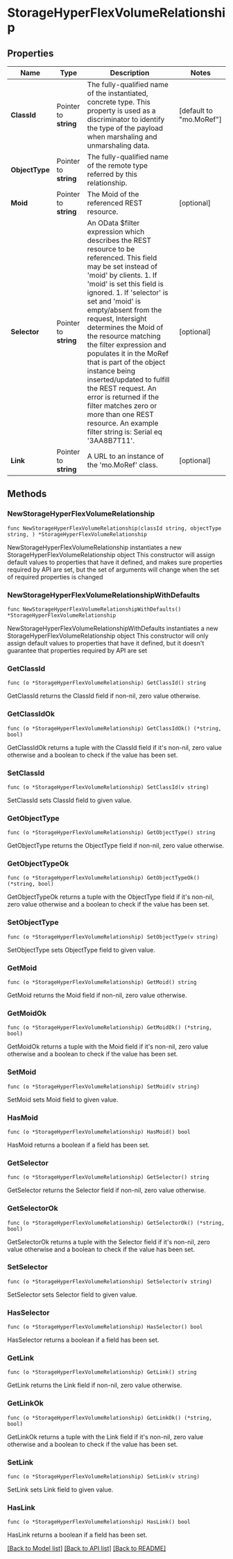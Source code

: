 # StorageHyperFlexVolumeRelationship

## Properties

Name | Type | Description | Notes
------------ | ------------- | ------------- | -------------
**ClassId** | Pointer to **string** | The fully-qualified name of the instantiated, concrete type. This property is used as a discriminator to identify the type of the payload when marshaling and unmarshaling data. | [default to "mo.MoRef"]
**ObjectType** | Pointer to **string** | The fully-qualified name of the remote type referred by this relationship. | 
**Moid** | Pointer to **string** | The Moid of the referenced REST resource. | [optional] 
**Selector** | Pointer to **string** | An OData $filter expression which describes the REST resource to be referenced. This field may be set instead of &#39;moid&#39; by clients. 1. If &#39;moid&#39; is set this field is ignored. 1. If &#39;selector&#39; is set and &#39;moid&#39; is empty/absent from the request, Intersight determines the Moid of the resource matching the filter expression and populates it in the MoRef that is part of the object instance being inserted/updated to fulfill the REST request. An error is returned if the filter matches zero or more than one REST resource. An example filter string is: Serial eq &#39;3AA8B7T11&#39;. | [optional] 
**Link** | Pointer to **string** | A URL to an instance of the &#39;mo.MoRef&#39; class. | [optional] 

## Methods

### NewStorageHyperFlexVolumeRelationship

`func NewStorageHyperFlexVolumeRelationship(classId string, objectType string, ) *StorageHyperFlexVolumeRelationship`

NewStorageHyperFlexVolumeRelationship instantiates a new StorageHyperFlexVolumeRelationship object
This constructor will assign default values to properties that have it defined,
and makes sure properties required by API are set, but the set of arguments
will change when the set of required properties is changed

### NewStorageHyperFlexVolumeRelationshipWithDefaults

`func NewStorageHyperFlexVolumeRelationshipWithDefaults() *StorageHyperFlexVolumeRelationship`

NewStorageHyperFlexVolumeRelationshipWithDefaults instantiates a new StorageHyperFlexVolumeRelationship object
This constructor will only assign default values to properties that have it defined,
but it doesn't guarantee that properties required by API are set

### GetClassId

`func (o *StorageHyperFlexVolumeRelationship) GetClassId() string`

GetClassId returns the ClassId field if non-nil, zero value otherwise.

### GetClassIdOk

`func (o *StorageHyperFlexVolumeRelationship) GetClassIdOk() (*string, bool)`

GetClassIdOk returns a tuple with the ClassId field if it's non-nil, zero value otherwise
and a boolean to check if the value has been set.

### SetClassId

`func (o *StorageHyperFlexVolumeRelationship) SetClassId(v string)`

SetClassId sets ClassId field to given value.


### GetObjectType

`func (o *StorageHyperFlexVolumeRelationship) GetObjectType() string`

GetObjectType returns the ObjectType field if non-nil, zero value otherwise.

### GetObjectTypeOk

`func (o *StorageHyperFlexVolumeRelationship) GetObjectTypeOk() (*string, bool)`

GetObjectTypeOk returns a tuple with the ObjectType field if it's non-nil, zero value otherwise
and a boolean to check if the value has been set.

### SetObjectType

`func (o *StorageHyperFlexVolumeRelationship) SetObjectType(v string)`

SetObjectType sets ObjectType field to given value.


### GetMoid

`func (o *StorageHyperFlexVolumeRelationship) GetMoid() string`

GetMoid returns the Moid field if non-nil, zero value otherwise.

### GetMoidOk

`func (o *StorageHyperFlexVolumeRelationship) GetMoidOk() (*string, bool)`

GetMoidOk returns a tuple with the Moid field if it's non-nil, zero value otherwise
and a boolean to check if the value has been set.

### SetMoid

`func (o *StorageHyperFlexVolumeRelationship) SetMoid(v string)`

SetMoid sets Moid field to given value.

### HasMoid

`func (o *StorageHyperFlexVolumeRelationship) HasMoid() bool`

HasMoid returns a boolean if a field has been set.

### GetSelector

`func (o *StorageHyperFlexVolumeRelationship) GetSelector() string`

GetSelector returns the Selector field if non-nil, zero value otherwise.

### GetSelectorOk

`func (o *StorageHyperFlexVolumeRelationship) GetSelectorOk() (*string, bool)`

GetSelectorOk returns a tuple with the Selector field if it's non-nil, zero value otherwise
and a boolean to check if the value has been set.

### SetSelector

`func (o *StorageHyperFlexVolumeRelationship) SetSelector(v string)`

SetSelector sets Selector field to given value.

### HasSelector

`func (o *StorageHyperFlexVolumeRelationship) HasSelector() bool`

HasSelector returns a boolean if a field has been set.

### GetLink

`func (o *StorageHyperFlexVolumeRelationship) GetLink() string`

GetLink returns the Link field if non-nil, zero value otherwise.

### GetLinkOk

`func (o *StorageHyperFlexVolumeRelationship) GetLinkOk() (*string, bool)`

GetLinkOk returns a tuple with the Link field if it's non-nil, zero value otherwise
and a boolean to check if the value has been set.

### SetLink

`func (o *StorageHyperFlexVolumeRelationship) SetLink(v string)`

SetLink sets Link field to given value.

### HasLink

`func (o *StorageHyperFlexVolumeRelationship) HasLink() bool`

HasLink returns a boolean if a field has been set.


[[Back to Model list]](../README.md#documentation-for-models) [[Back to API list]](../README.md#documentation-for-api-endpoints) [[Back to README]](../README.md)


